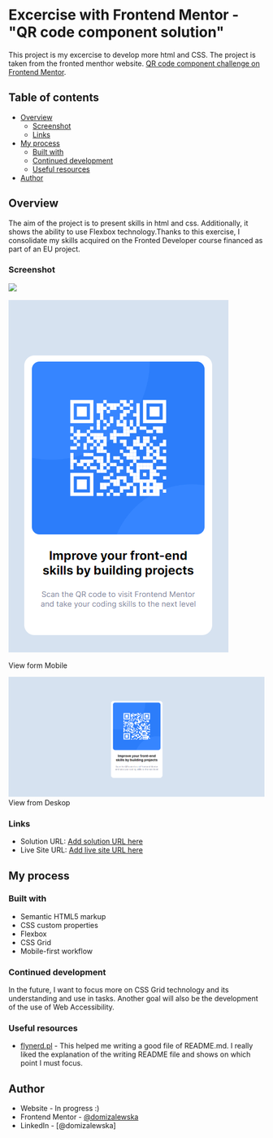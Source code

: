 # Excercise with Frontend Mentor - "QR code component solution"

This project is my excercise to develop more html and CSS. The project is taken from the fronted menthor website.
 [QR code component challenge on Frontend Mentor](https://www.frontendmentor.io/challenges/qr-code-component-iux_sIO_H).

## Table of contents

- [Overview](#overview)
  - [Screenshot](#screenshot)
  - [Links](#links)
- [My process](#my-process)
  - [Built with](#built-with)
  - [Continued development](#continued-development)
  - [Useful resources](#useful-resources)
- [Author](#author)


## Overview
The aim of the project is to present skills in html and css. Additionally, it shows the ability to use Flexbox technology.Thanks to this exercise, I consolidate my skills acquired on the Fronted Developer course financed as part of an EU project.

### Screenshot

![](./screenshot.jpg)

![](./images/Opera%20Zrzut%20ekranu_2022-10-17_210510_127.0.0.1.png)

View form Mobile 

![](./images/Opera%20Zrzut%20ekranu_2022-10-17_210538_127.0.0.1.png)
View from Deskop

### Links

- Solution URL: [Add solution URL here](https://your-solution-url.com)
- Live Site URL: [Add live site URL here](https://your-live-site-url.com)

## My process

### Built with

- Semantic HTML5 markup
- CSS custom properties
- Flexbox
- CSS Grid
- Mobile-first workflow

### Continued development


In the future, I want to focus more on CSS Grid technology and its understanding and use in tasks. Another goal will also be the development of the use of Web Accessibility.


### Useful resources

- [flynerd.pl](https://www.flynerd.pl/2018/06/jak-napisac-dobre-readme-projektu-na-githubie.html) - This helped me writing a good file of README.md. I really liked the explanation of the writing README file and shows on which point I must focus.



## Author

- Website - In progress :)
- Frontend Mentor - [@domizalewska](https://www.frontendmentor.io/profile/domizalewska)
- LinkedIn - [@domizalewska]

